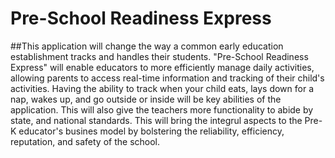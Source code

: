 # Pre-School Readiness Express

##This application will change the way a common early education establishment tracks and handles their students. "Pre-School Readiness Express" will enable educators to more efficiently manage daily activities, allowing parents to access real-time information and tracking of their child's activities. Having the ability to track when your child eats, lays down for a nap, wakes up, and go outside or inside will be key abilities of the application. This will also give the teachers more functionality to abide by state, and national standards. This will bring the integrul aspects to the Pre-K educator's busines model by bolstering the reliability, efficiency, reputation, and safety of the school.